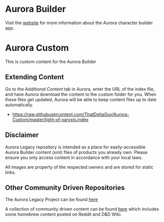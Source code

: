 # Aurora Builder
Visit the [website](http://www.aurorabuilder.com "Aurora Website") for more information about the Aurora character builder app.

# Aurora Custom
This is custom content for the Aurora Builder

## Extending Content
Go to the _Additional Content_ tab in Aurora, enter the URL of the index file, and have Aurora download the content to the custom folder for you. When these files get updated, Aurora will be able to keep content files up to date automatically. <br>

- https://raw.githubusercontent.com/ThatDeltaGuy/Aurora-Custom/master/light-of-xaryxis.index

## Disclaimer
Aurora Legacy repository is intended as a place for easily-accessible Aurora Builder content (xml) files of products you already own. Please ensure you only access content in accordance with your local laws.

All images are property of the respected owners and are stored for static links.

## Other Community Driven Repositories
The Aurora Legacy Project can be found [here](https://github.com/community-elements "Community Elements")

A collection of community driven content can be found [here](https://github.com/community-elements "Community Elements") which includes some homebrew content posted on Reddit and D&D Wiki.